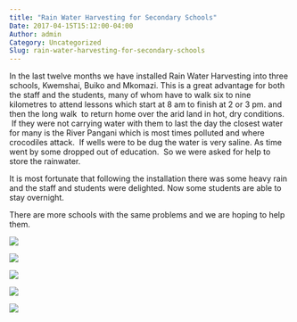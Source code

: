 ```yaml
---
title: "Rain Water Harvesting for Secondary Schools"
Date: 2017-04-15T15:12:00-04:00
Author: admin
Category: Uncategorized
Slug: rain-water-harvesting-for-secondary-schools
---
```


In the last twelve months we have installed Rain Water Harvesting into three schools, Kwemshai, Buiko and Mkomazi. This is a great advantage for both the staff and the students, many of whom have to walk six to nine kilometres to attend lessons which start at 8 am to finish at 2 or 3 pm. and then the long walk  to return home over the arid land in hot, dry conditions.  If they were not carrying water with them to last the day the closest water for many is the River Pangani which is most times polluted and where crocodiles attack.  If wells were to be dug the water is very saline. As time went by some dropped out of education.  So we were asked for help to store the rainwater.

It is most fortunate that following the installation there was some heavy rain and the staff and students were delighted. Now some students are able to stay overnight.

There are more schools with the same problems and we are hoping to help them.

![](/images/DSCF3954.jpg)

![](/images/DSCF3957.jpg)

![](/images/DSCF4017.jpg)

![](/images/DSCF3964.jpg)

![](/images/DSCF3987.jpg)
